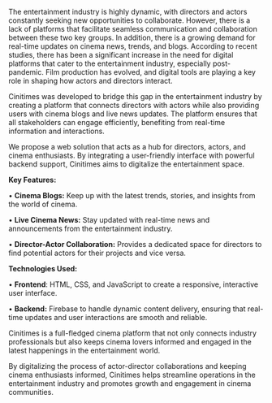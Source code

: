 The entertainment industry is highly dynamic, with directors and actors constantly seeking new opportunities to collaborate. However, there is a lack of platforms that facilitate seamless communication and collaboration between these two key groups. In addition, there is a growing demand for real-time updates on cinema news, trends, and blogs. According to recent studies, there has been a significant increase in the need for digital platforms that cater to the entertainment industry, especially post-pandemic. Film production has evolved, and digital tools are playing a key role in shaping how actors and directors interact.

Cinitimes was developed to bridge this gap in the entertainment industry by creating a platform that connects directors with actors while also providing users with cinema blogs and live news updates. The platform ensures that all stakeholders can engage efficiently, benefiting from real-time information and interactions.

We propose a web solution that acts as a hub for directors, actors, and cinema enthusiasts. By integrating a user-friendly interface with powerful backend support, Cinitimes aims to digitalize the entertainment space.

**Key Features:**

•  **Cinema Blogs:** Keep up with the latest trends, stories, and insights from the world of cinema.

•  **Live Cinema News:** Stay updated with real-time news and announcements from the entertainment industry.

•  **Director-Actor Collaboration:** Provides a dedicated space for directors to find potential actors for their projects and vice versa.

**Technologies Used:**

•  **Frontend**: HTML, CSS, and JavaScript to create a responsive, interactive user interface.

•  **Backend:** Firebase to handle dynamic content delivery, ensuring that real-time updates and user interactions are smooth and reliable.

Cinitimes is a full-fledged cinema platform that not only connects industry professionals but also keeps cinema lovers informed and engaged in the latest happenings in the entertainment world.

By digitalizing the process of actor-director collaborations and keeping cinema enthusiasts informed, Cinitimes helps streamline operations in the entertainment industry and promotes growth and engagement in cinema communities.
